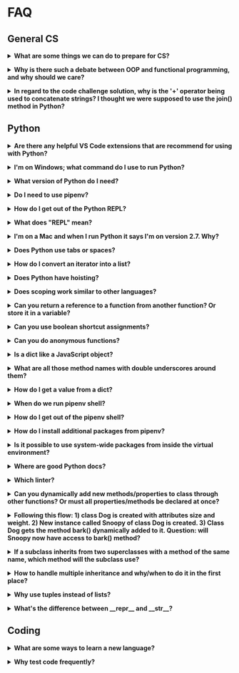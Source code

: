 # FAQ

## General CS

<p><details><summary><b>What are some things we can do to prepare for CS?</b></summary><p>

* [CS Wiki](https://github.com/LambdaSchool/CS-Wiki/wiki)
* [Polya's Problem Solving Techniques](https://github.com/LambdaSchool/CS-Wiki/wiki/Polya%27s-Problem-Solving-Techniques)
* [Solving Programming Problems](https://github.com/LambdaSchool/CS-Wiki/wiki/Solving-Programming-Problems)
* [CS Reading List](https://github.com/LambdaSchool/CS-Wiki/wiki/Computer-Science-Reading-List)
* [How to Google effectively](https://github.com/LambdaSchool/CS-Wiki/wiki/How-to-Google-Effectively)
* [How to read specs and code](https://github.com/LambdaSchool/CS-Wiki/wiki/How-to-Read-Specifications-and-Code)
* [Command line primer](https://github.com/LambdaSchool/CS-Wiki/wiki/Command-Line-Primer)
* [Coding style guidelines](https://github.com/LambdaSchool/CS-Wiki/wiki/CS-Coding-Style-Guidelines)
</p></details></p>

<p><details><summary><b>Why is there such a debate between OOP and functional programming, and why should we care?</b></summary><p>

There are a lot of [programming
paradigms](https://en.wikipedia.org/wiki/Programming_paradigm) and they all have
their strengths and weaknesses when it comes to solving different types of
problems.

People can be quite opinionated about their favorites, but it's important to
remember that no one language or paradigm is the right tool for all jobs. And,
additionally, that virtually all problems can be solved in any of the
declarative or imperative paradigms. (Some might produce cleaner, more elegant
code for a particular problem.)

Paradigms are the hardest thing to learn because you often have to take all the
knowledge you have about solving a problem in another paradigm and throw it out
the window. You have to learn new patterns and techniques to be effective.

But we encourage this kind of learning because most popular languages are to
some degree _multi-paradigm_, and the more techniques you know from more
paradigms, the more effective you are in that multi-paradigm langage.

</p></details></p>

<!-- =============================================================================== -->

<p><details><summary><b>In regard to the code challenge solution, why is the '+' operator being used to concatenate strings? I thought we were supposed to use the join() method in Python? </b></summary><p>

Using `join()` to join large numbers of strings is definitely faster in Python
than using the `+` operator to do it. The reason is that every time you `join()`
or use the `+` operator, a new string is created. So if you only have to
`join()` once, versus using `+` hundreds of times, you'll run faster.

That said, if you want to use the `join()` approach, you'll have to have all
your strings in a list, which uses more memory than just having the two or three
that you need at a time to use `+`. So there's a tradeoff.

Another tradeoff might be in readability. It might be easier to read the `+`
version. That's worth something.

Finally, if `+` is fast enough for this case, it might not be worth the time to
bother with making a list of strings to `join()`.

* [Speed comparison with different ways of concatenating strings](https://waymoot.org/home/python_string/)
</p></details></p>

## Python

<!-- =============================================================================== -->

<p><details><summary><b>Are there any helpful VS Code extensions that are recommend for using with Python?</b></summary><p>

* [Official VS Code Python Extension](https://code.visualstudio.com/docs/languages/python)
</p></details></p>

<!-- =============================================================================== -->

<p><details><summary><b>I'm on Windows; what command do I use to run Python?</b></summary><p>

If you're running in PowerShell or cmd, use:

```
py
```

If in bash, use `python` or `python3`.
</p></details></p>

<!-- =============================================================================== -->

<p><details><summary><b>What version of Python do I need?</b></summary><p>

You should have version 3.7 or higher. Test with:

```shell
python --version
```
</p></details></p>


<!-- =============================================================================== -->

<p><details><summary><b>Do I need to use pipenv?</b></summary><p>

You should. Good Python devs know how.
</p></details></p>


<!-- =============================================================================== -->

<p><details><summary><b>How do I get out of the Python REPL?</b></summary><p>

Hit `CTRL-D`. This is the way End-Of-File is signified in Unix-likes.
</p></details></p>


<!-- =============================================================================== -->

<p><details><summary><b>What does "REPL" mean?</b></summary><p>

_Read, Evaluate, Print Loop_.

It reads your input, evaluates it, and prints the result. And loops.
</p></details></p>

<!-- =============================================================================== -->

<p><details><summary><b>I'm on a Mac and when I run Python it says I'm on version 2.7. Why?</b></summary><p>

Macs come with version 2.7 by default. You'll need to install version 3.

And preferable use `pipenv` after that.
</p></details></p>

<!-- =============================================================================== -->

<p><details><summary><b>Does Python use tabs or spaces?</b></summary><p>

[PEP 8](https://www.python.org/dev/peps/pep-0008/) says four spaces.
</p></details></p>

<!-- =============================================================================== -->

<p><details><summary><b>How do I convert an iterator into a list?</b></summary><p>

Cast it:

```python
list(range(5))
```

produces:

```python
[0, 1, 2, 3, 4]
```
</p></details></p>

<!-- =============================================================================== -->

<p><details><summary><b>Does Python have hoisting?</b></summary><p>

No.

[What is hoisting?](https://developer.mozilla.org/en-US/docs/Glossary/Hoisting)
</p></details></p>

<!-- =============================================================================== -->

<p><details><summary><b>Does scoping work similar to other languages?</b></summary><p>

Generally, and also not really. Variables are either global or function-local.

Since there are no declarations, there's no block-level scope.

It is similar to `var` in JavaScript.
</p></details></p>

<!-- =============================================================================== -->

<p><details><summary><b>Can you return a reference to a function from another function? Or store it in a variable?</b></summary><p>

Yes. Functions are [first-class citizens](https://en.wikipedia.org/wiki/First-class_citizen).
</p></details></p>

<!-- =============================================================================== -->

<p><details><summary><b>Can you use boolean shortcut assignments?</b></summary><p>

Yes, you can. This is common in Perl and JavaScript, but it's not particularly [idiomatic](https://en.wikipedia.org/wiki/Programming_idiom) in Python.

```python
x = SomethingFalsey or 5
```
</p></details></p>

<!-- =============================================================================== -->

<p><details><summary><b>Can you do anonymous functions?</b></summary><p>

You can use `lambda` for simple functions:

```python
adder = lambda x, y: x + y

adder(4, 5)   # 9

do_some_math(4, 5, lambda x, y: y - x)
```
</p></details></p>

<!-- =============================================================================== -->

<p><details><summary><b>Is a dict like a JavaScript object?</b></summary><p>

Sort of.

The syntax is different, though. In Python you must use `[]` notation to access elements. And you must use `"` around the key names.
</p></details></p>

<!-- =============================================================================== -->

<p><details><summary><b>What are all those method names with double underscores around them?</b></summary><p>

Those are function you typically don't need to use, but can override or call if you wish.

Most commonly used are:

* `__init__()` is the constructor for objects
* `__str__()` returns a string representation of the object
* `__repr__()` returns a string representation of the object, for debugging
</p></details></p>

<!-- =============================================================================== -->

<p><details><summary><b>How do I get a value from a dict?</b></summary><p>

```python
d = {
    "a": 2,
    "b": 3
}

print(d["a"])
```

You don't use dot notation.
</p></details></p>

<!-- =============================================================================== -->

<p><details><summary><b>When do we run pipenv shell?</b></summary><p>

`pipenv shell` puts you into your work environment. When you're ready to work, or run the code, or install new dependencies, you should be in your pipenv shell.
</p></details></p>

<!-- =============================================================================== -->

<p><details><summary><b>How do I get out of the pipenv shell?</b></summary><p>

Type `exit`.
</p></details></p>

<!-- =============================================================================== -->

<p><details><summary><b>How do I install additional packages from pipenv?</b></summary><p>

```shell
pipenv install packagename
```
</p></details></p>

<!-- =============================================================================== -->

<p><details><summary><b>Is it possible to use system-wide packages from inside the virtual environment?</b></summary><p>

This is [not recommended](https://pipenv.readthedocs.io/en/latest/diagnose/#no-module-named-module-name).
</p></details></p>

<!-- =============================================================================== -->

<p><details><summary><b>Where are good Python docs?</b></summary><p>

* [Official documentation](https://docs.python.org/3/) tutorial and library reference.

The official docs might be hard to read at first, but you'll get used to them
quickly
</p></details></p>

<!-- =============================================================================== -->

<p><details><summary><b>Which linter?</b></summary><p>

Pylint or Flake8. The latter seems to be a bit more popular.
</p></details></p>

<!-- =============================================================================== -->

<p><details><summary><b>Can you dynamically add new methods/properties to class through other functions? Or must all properties/methods be declared at once?</b></summary><p>

You can add them dynamically at runtime, but you have to add them to the class itself:

```python
class Foo():
    pass

f = Foo()

Foo.x = 12  # Dynamically add property to class

f.x == 12 # True!

def a_method(self):
    print("Hi")

Foo.hi = a_method  # Dynamically add method to class

f.hi()   # Prints "Hi"
```

This is not a common thing to see in Python, however.
</p></details></p>

<!-- =============================================================================== -->

<p><details><summary><b>Following this flow: 1) class Dog is created with attributes size and weight. 2) New instance called Snoopy of class Dog is created. 3) Class Dog gets the method bark() dynamically added to it. Question: will Snoopy now have access to bark() method?</b></summary><p>

Yes.
</p></details></p>

<!-- =============================================================================== -->

<p><details><summary><b>If a subclass inherits from two superclasses with a method of the same name, which method will the subclass use?</b></summary><p>

The answer to this is twofold:

1. Lots of devs and shops frown on multiple inheritance, so maybe just don't do
   it.
   ([Discussion](https://softwareengineering.stackexchange.com/questions/218458/is-there-any-real-reason-multiple-inheritance-is-hated))

2. As for the order in which methods of the same name are resolved, check out
   the [MRO Algorithm](https://en.wikipedia.org/wiki/C3_linearization) which is
   what Python uses.
</p></details></p>


<!-- =============================================================================== -->

<p><details><summary><b>How to handle multiple inheritance and why/when to do it in the first place?</b></summary><p>

```python
class Base1:
    pass

class Base2:
    pass

class Derived(Base1, Base2):  # Multiple inheritance
    pass
```

Sometimes multiple inheritance can lead to elegant solutions when a subclass
needs attributes from multiple, otherwise-unrelated parent classes.

However, [a lot of people find it's not worth the
trouble](https://softwareengineering.stackexchange.com/questions/218458/is-there-any-real-reason-multiple-inheritance-is-hated))
and opt for other solutions, like composition.
</p></details></p>

<!-- =============================================================================== -->

<p><details><summary><b>Why use tuples instead of lists?</b></summary><p>

* Tuples are immutable. There's a school of thought that says bugs can be reduced if you make as many things immutable as you can.
* Tuples are faster than lists to access.
* Some tuples (containing primitive types), can be used as `dict` keys.
</p></details></p>

<!-- =============================================================================== -->

<p><details><summary><b>What's the difference between __repr__ and __str__?</b></summary><p>

Generally speaking, `__repr__` is the string a dev would want to see if they
dumped an object to the screen. `__str__` is the string a user would want to see
if the object were `print()`ed.

The output of `__repr__` should be _valid Python code that can reproduce the
object_.

```python
class Goat:
    def __init__(self, leg_count):
        self.leg_count = leg_count

    def __repr__(self):
        return f'Goat(leg_count={self.leg_count})'

    def __str__(self):
        return f'a goat with {self.leg_count} legs'
```

In action:

```python
>>> g = Goat(4)
>>> str(g)
'a goat with 4 legs'
>>> g
Goat(leg_count=4)
>>> Goat(leg_count=4)  # output of __repr__ makes a clone of that object!
Goat(leg_count=4)
```

</p></details></p>

## Coding

<!-- =============================================================================== -->

<p><details><summary><b>What are some ways to learn a new language?</b></summary><p>

* Figure out how variables and functions work.
* Build small toy programs to test individual features.
* Build a larger project that exercises many features.
* Don't get frustrated! Treat the problem like a curiosity, a thing to be studied.
* Do small tutorials or code-alongs.
* Find docs you like.
* Learn the differences between this language and one you know.
* Learn this language's way of doing the things you know.

Things to look for in the new language:

* Collections (arrays, vectors, dictionaries)
* Data types
* Iterators
* Flow control (if, while, loops, etc)
* Functions
* etc.

</p></details></p>

<!-- =============================================================================== -->

<p><details><summary><b>Why test code frequently?</b></summary><p>

It's often better to make progress in small increments than to write a bunch of
stuff and test it in one go.

Also, it's easier to stay motivated if you spend 10 minutes getting a first
version going, even if it's missing 99% of its features, and then starting to
iterate on that.
</p></details></p>

<!-- TODO
How to get out of built-in help?
sys.argv doesn’t make sense to me. And I can’t find any documentation that explains it well
how do I concatenate two arrays into a single array? [use extend()]


-->

<!-- =============================================================================== -->

<!-- Template:
<p><details><summary><b></b></summary><p>
</p></details></p>

-->